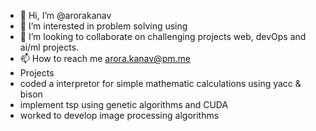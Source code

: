 - 👋 Hi, I’m @arorakanav
- 👀 I’m interested in problem solving using
- 💞️ I’m looking to collaborate on challenging projects web, devOps and ai/ml projects.
- 📫 How to reach me arora.kanav@pm.me
- Projects
- coded a interpretor for simple mathematic calculations using yacc & bison
- implement tsp using genetic algorithms and CUDA
- worked to develop image processing algorithms

<!---
arorakanav/arorakanav is a ✨ special ✨ repository because its `README.md` (this file) appears on your GitHub profile.
You can click the Preview link to take a look at your changes.
--->
